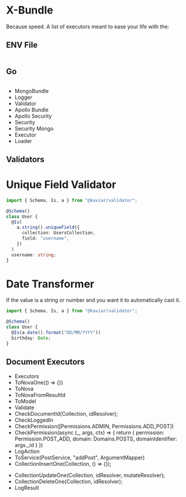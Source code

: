 # X-Bundle

Because speed. A list of executors meant to ease your life with the:

## ENV File

```typescript
```

## Go

```bash

```

- MongoBundle
- Logger
- Validator
- Apollo Bundle
- Apollo Security
- Security
- Security Mongo
- Executor
- Loader

## Validators

# Unique Field Validator

```typescript
import { Schema, Is, a } from "@kaviar/validator";

@Schema()
class User {
  @Is(
    a.string().uniqueField({
      collection: UsersCollection,
      field: "username",
    })
  )
  username: string;
}
```

# Date Transformer

If the value is a string or number and you want it to automatically cast it.

```typescript
import { Schema, Is, a } from "@kaviar/validator";

@Schema()
class User {
  @Is(a.date().format("DD/MM/YYYY"))
  birthday: Date;
}
```

## Document Executors

- Executors
- ToNovaOne(() => {})
- ToNova
- ToNovaFromResultId
- ToModel
- Validate
- CheckDocumentId(Collection, idResolver);
- CheckLoggedIn
- CheckPermission([Permissions.ADMIN, Permissions.ADD_POST])
- CheckPermission(async (\_, args, ctx) => {
  return {
  permission: Permission.POST_ADD,
  domain: Domains.POSTS,
  domainIdentifier: args.\_id
  }
  })
- LogAction
- ToService<PostService>(PostService, "addPost", ArgumentMapper)
- CollectionInsertOne(Collection, () => {});
<!-- - FromCollection(Collection, () => {}); to respond with the collection element's data? -->
- CollectionUpdateOne(Collection, idResolver, mutateResolver);
- CollectionDeleteOne(Collection, idResolver);
- LogResult
